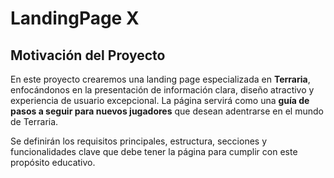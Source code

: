 # LandingPage X

## Motivación del Proyecto

En este proyecto crearemos una landing page especializada en **Terraria**, enfocándonos en la presentación de información clara, diseño atractivo y experiencia de usuario excepcional. La página servirá como una **guía de pasos a seguir para nuevos jugadores** que desean adentrarse en el mundo de Terraria.


Se definirán los requisitos principales, estructura, secciones y funcionalidades clave que debe tener la página para cumplir con este propósito educativo.